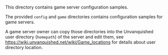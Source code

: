 This directory contains game server configuration samples.

The provided `config` and `game` directories contains configuration samples for game servers.

A game server owner can copy those directories into the Unvanquished user directory (`homepath`) of the server and edit them, see https://wiki.unvanquished.net/wiki/Game_locations for details about user directory location.
